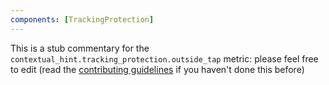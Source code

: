 ```yaml
---
components: [TrackingProtection]
---
```


This is a stub commentary for the `contextual_hint.tracking_protection.outside_tap` metric: please feel free to edit (read the
[contributing guidelines](https://github.com/mozilla/glean-annotations/blob/main/CONTRIBUTING.md)
if you haven't done this before)
